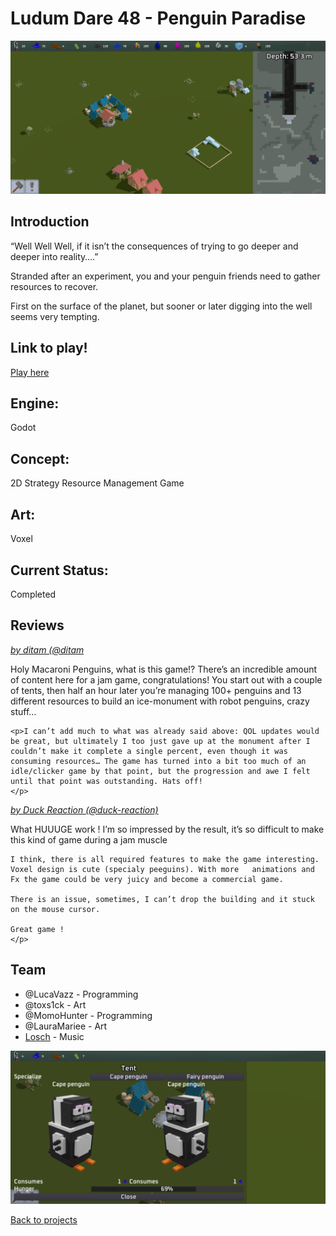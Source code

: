 # Ludum Dare 48 - Penguin Paradise

![PenguinParadiseBanner](penguinBanner.png)

## Introduction
“Well Well Well, if it isn’t the consequences of trying to go deeper and deeper into reality….”

Stranded after an experiment, you and your penguin friends need to gather resources to recover.

First on the surface of the planet, but sooner or later digging into the well seems very tempting.


## Link to play!
[Play here](https://green-game-17.gitlab.io/penguin-paradise-ld48-freeze)

## Engine:
Godot

## Concept:
2D Strategy Resource Management Game
## Art: 
Voxel 

## Current Status:
Completed 

## Reviews

<em>[by ditam (@ditam](https://ldjam.com/users/ditam/)</em>
<p>
	<p>Holy Macaroni Penguins, what is this game!? There’s an incredible amount of content here for a jam game, congratulations! You start out with a couple of tents, then half an hour later you’re managing 100+ penguins and 13 different resources to build an ice-monument with robot penguins, crazy stuff…
	</p>

	<p>I can’t add much to what was already said above: QOL updates would be great, but ultimately I too just gave up at the monument after I couldn’t make it complete a single percent, even though it was consuming resources… The game has turned into a bit too much of an idle/clicker game by that point, but the progression and awe I felt until that point was outstanding. Hats off!
	</p>
</p>


<em>[by Duck Reaction (@duck-reaction)](https://ldjam.com/users/duck-reaction)</em>
<p>
	<p>What HUUUGE work ! I’m so impressed by the result, it’s so difficult to make this kind of game during a jam muscle

	I think, there is all required features to make the game interesting. Voxel design is cute (specialy peeguins). With more 	animations and Fx the game could be very juicy and become a commercial game.

	There is an issue, sometimes, I can’t drop the building and it stuck on the mouse cursor.

	Great game !
	</p>
</p>


## Team
- @LucaVazz - Programming
- @toxs1ck - Art
- @MomoHunter - Programming
- @LauraMariee - Art
- [Losch](https://www.youtube.com/channel/UC8R6r7tm6vPO8pl5gFyLVHg) - Music

![PenguinParidise](penguinBanner2.png)

[Back to projects](projects.md)
